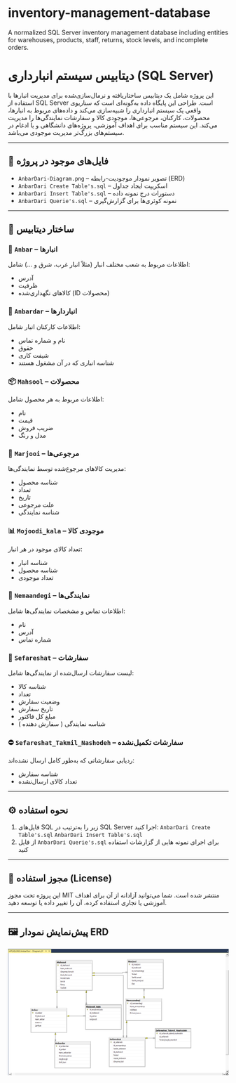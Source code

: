 # inventory-management-database
A normalized SQL Server inventory management database including entities for warehouses, products, staff, returns, stock levels, and incomplete orders.

# دیتابیس سیستم انبارداری (SQL Server)

این پروژه شامل یک دیتابیس ساختاریافته و نرمال‌سازی‌شده برای مدیریت انبارها با استفاده از SQL Server است. طراحی این پایگاه داده به‌گونه‌ای است که سناریوی واقعی یک سیستم انبارداری را شبیه‌سازی می‌کند و داده‌های مربوط به انبارها، محصولات، کارکنان، مرجوعی‌ها، موجودی کالا و سفارشات نمایندگی‌ها را مدیریت می‌کند. این سیستم مناسب برای اهداف آموزشی، پروژه‌های دانشگاهی و یا ادغام در سیستم‌های بزرگ‌تر مدیریت موجودی می‌باشد.

---

## 📁 فایل‌های موجود در پروژه

- `AnbarDari-Diagram.png` – تصویر نمودار موجودیت-رابطه (ERD)
- `AnbarDari Create Table's.sql` – اسکریپت ایجاد جداول
- `AnbarDari Insert Table's.sql` – دستورات درج نمونه داده
- `AnbarDari Querie's.sql` – نمونه کوئری‌ها برای گزارش‌گیری

---

## 🧱 ساختار دیتابیس

### 🏢 `Anbar` – انبارها  
اطلاعات مربوط به شعب مختلف انبار (مثلاً انبار غرب، شرق و ...) شامل:  
- آدرس  
- ظرفیت  
- کالاهای نگهداری‌شده (ID محصولات)

### 👷 `Anbardar` – انباردارها  
اطلاعات کارکنان انبار شامل:  
- نام و شماره تماس  
- حقوق  
- شیفت کاری  
- شناسه انباری که در آن مشغول هستند

### 📦 `Mahsool` – محصولات  
اطلاعات مربوط به هر محصول شامل:  
- نام  
- قیمت  
- ضریب فروش  
- مدل و رنگ

### 🔁 `Marjooi` – مرجوعی‌ها  
مدیریت کالاهای مرجوع‌شده توسط نمایندگی‌ها:  
- شناسه محصول  
- تعداد  
- تاریخ  
- علت مرجوعی  
- شناسه نمایندگی

### 📊 `Mojoodi_kala` – موجودی کالا  
تعداد کالای موجود در هر انبار:  
- شناسه انبار  
- شناسه محصول  
- تعداد موجودی

### 🏪 `Nemaandegi` – نمایندگی‌ها  
اطلاعات تماس و مشخصات نمایندگی‌ها شامل:  
- نام  
- آدرس  
- شماره تماس

### 📑 `Sefareshat` – سفارشات  
لیست سفارشات ارسال‌شده از نمایندگی‌ها شامل:  
- شناسه کالا  
- تعداد  
- وضعیت سفارش  
- تاریخ سفارش  
- مبلغ کل فاکتور
- شناسه نمایندگی ( سفارش دهنده )

### ⛔ `Sefareshat_Takmil_Nashodeh` – سفارشات تکمیل‌نشده  
ردیابی سفارشاتی که به‌طور کامل ارسال نشده‌اند:  
- شناسه سفارش  
- تعداد کالای ارسال‌نشده

---

## ⚙️ نحوه استفاده

1. فایل‌های SQL زیر را به‌ترتیب در SQL Server اجرا کنید:
    `AnbarDari Create Table's.sql`
    `AnbarDari Insert Table's.sql`
2. از فایل `AnbarDari Querie's.sql` برای اجرای نمونه هایی از گزارشات استفاده کنید

---

## 📌 مجوز استفاده (License)

این پروژه تحت مجوز MIT منتشر شده است. شما می‌توانید آزادانه از آن برای اهداف آموزشی یا تجاری استفاده کرده، آن را تغییر داده یا توسعه دهید.

---

## 🖼️ پیش‌نمایش نمودار ERD

![ERD](AnbarDari-Diagram.png)
